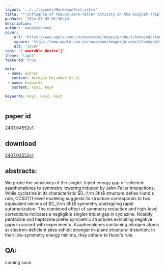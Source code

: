 ```yaml
---
layout: '../../layouts/MarkdownPost.astro'
title: '**Influence of Pseudo-Jahn-Teller Activity on the Singlet-Triplet Gap of Azaphenalenes**'
pubDate: '2024-07-09 06:30:49'
description: ''
author: 'wanghaisheng'
cover:
    url: 'https://www.apple.com.cn/newsroom/images/product/homepod/standard/Apple-HomePod-hero-230118_big.jpg.large_2x.jpg'
    square: 'https://www.apple.com.cn/newsroom/images/product/homepod/standard/Apple-HomePod-hero-230118_big.jpg.large_2x.jpg'
    alt: 'cover'
tags: '['wearable device']' 
theme: 'light'
featured: true

meta:
 - name: author
   content: Atreyee Majumdar et.al.
 - name: keywords
   content: key3, key4

keywords: key1, key2, key3
---
```


## paper id
2407.04552v1
## download
[2407.04552v1](http://arxiv.org/abs/2407.04552v1)
## abstracts:
We probe the sensitivity of the singlet-triplet energy gap of selected azaphenalenes to symmetry lowering induced by Jahn-Teller interactions. While cyclazine in its characteristic $D_{\rm 3h}$ structure defies Hund's rule, CCSD(T)-level modeling suggests its structure corresponds to two equivalent minima of $C_{\rm 3h}$ symmetry undergoing rapid automerization. The combined effect of symmetry reduction and high-level corrections indicates a negligible singlet-triplet gap in cyclazine. Notably, pentazine and heptazine prefer symmetric structures exhibiting negative gaps in accord with experiments. Azaphenalenes containing nitrogen atoms at electron-deficient sites exhibit stronger in-plane structural distortion; in their low-symmetry energy minima, they adhere to Hund's rule.
## QA:
coming soon
